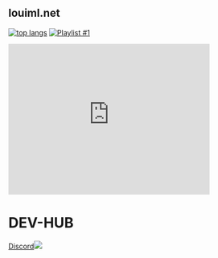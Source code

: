 ## louiml.net

[![top langs](https://github-readme-stats.vercel.app/api/top-langs/?username=loui-dev&layout=compact&theme=vision-friendly-dark)](https://github.com/anuraghazra/github-readme-stats)
[![Playlist #1](https://spotify-github-readme.vercel.app/api/spotify)](https://open.spotify.com/playlist/0uddRiVvtMk2GTBB8f3Rsi)
<iframe class="embedSpotify-1rDvOE embedWrapper-1MtIDg" src="https://open.spotify.com/embed/playlist/3fulJ1RxClFRakvgtC3hd4?utm_source=discord&amp;utm_medium=desktop" frameborder="0" sandbox="allow-forms allow-modals allow-popups allow-popups-to-escape-sandbox allow-same-origin allow-scripts" style="width: 400px; height: 300px;"></iframe>
<h1>DEV-HUB</h1>
<a href="https://discord.gg/MCwMS5geMv">Discord<img src="https://seeklogo.com/images/D/discord-black-logo-733DD6B9B0-seeklogo.com.png"></a>
